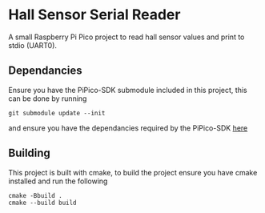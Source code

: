 # Hall Sensor Serial Reader

A small Raspberry Pi Pico project to read hall sensor values and print to stdio (UART0).

## Dependancies

Ensure you have the PiPico-SDK submodule included in this project, this can be done by running
```
git submodule update --init
```
and ensure you have the dependancies required by the PiPico-SDK [here](https://github.com/raspberrypi/pico-sdk)

## Building

This project is built with cmake, to build the project ensure you have cmake installed and run the following
```
cmake -Bbuild .
cmake --build build
```
